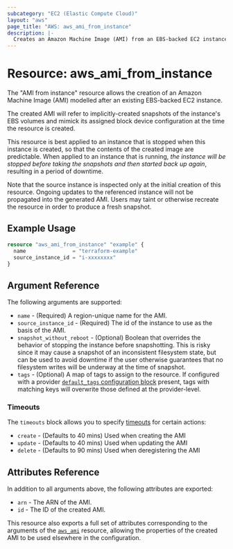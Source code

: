 ```yaml
---
subcategory: "EC2 (Elastic Compute Cloud)"
layout: "aws"
page_title: "AWS: aws_ami_from_instance"
description: |-
  Creates an Amazon Machine Image (AMI) from an EBS-backed EC2 instance
---
```


# Resource: aws_ami_from_instance

The "AMI from instance" resource allows the creation of an Amazon Machine
Image (AMI) modelled after an existing EBS-backed EC2 instance.

The created AMI will refer to implicitly-created snapshots of the instance's
EBS volumes and mimick its assigned block device configuration at the time
the resource is created.

This resource is best applied to an instance that is stopped when this instance
is created, so that the contents of the created image are predictable. When
applied to an instance that is running, *the instance will be stopped before taking
the snapshots and then started back up again*, resulting in a period of
downtime.

Note that the source instance is inspected only at the initial creation of this
resource. Ongoing updates to the referenced instance will not be propagated into
the generated AMI. Users may taint or otherwise recreate the resource in order
to produce a fresh snapshot.

## Example Usage

```terraform
resource "aws_ami_from_instance" "example" {
  name               = "terraform-example"
  source_instance_id = "i-xxxxxxxx"
}
```

## Argument Reference

The following arguments are supported:

* `name` - (Required) A region-unique name for the AMI.
* `source_instance_id` - (Required) The id of the instance to use as the basis of the AMI.
* `snapshot_without_reboot` - (Optional) Boolean that overrides the behavior of stopping
  the instance before snapshotting. This is risky since it may cause a snapshot of an
  inconsistent filesystem state, but can be used to avoid downtime if the user otherwise
  guarantees that no filesystem writes will be underway at the time of snapshot.
* `tags` - (Optional) A map of tags to assign to the resource. If configured with a provider [`default_tags` configuration block](/docs/providers/aws/index.html#default_tags-configuration-block) present, tags with matching keys will overwrite those defined at the provider-level.

### Timeouts

The `timeouts` block allows you to specify [timeouts](https://www.terraform.io/docs/configuration/blocks/resources/syntax.html#operation-timeouts) for certain actions:

* `create` - (Defaults to 40 mins) Used when creating the AMI
* `update` - (Defaults to 40 mins) Used when updating the AMI
* `delete` - (Defaults to 90 mins) Used when deregistering the AMI

## Attributes Reference

In addition to all arguments above, the following attributes are exported:

* `arn` - The ARN of the AMI.
* `id` - The ID of the created AMI.

This resource also exports a full set of attributes corresponding to the arguments of the
[`aws_ami`](/docs/providers/aws/r/ec2_ami.html) resource, allowing the properties of the created AMI to be used elsewhere in the
configuration.
